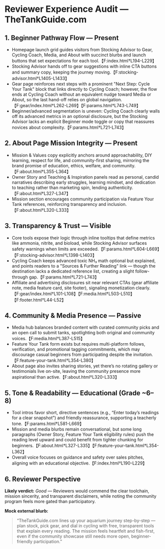 # Reviewer Experience Audit — TheTankGuide.com

## 1. Beginner Pathway Flow — Present
- Homepage launch grid guides visitors from Stocking Advisor to Gear, Cycling Coach, Media, and About with succinct blurbs and launch buttons that set expectations for each tool.【F:index.html†L194-L229】
- Stocking Advisor hands off to gear suggestions with inline CTA buttons and summary copy, keeping the journey moving.【F:stocking-advisor.html†L1405-L1433】
- Gear page reinforces next steps with a prominent "Next Step: Cycle Your Tank" block that links directly to Cycling Coach; however, the flow ends at Cycling Coach without an equivalent nudge toward Media or About, so the last hand-off relies on global navigation.【F:gear/index.html†L262-L269】【F:params.html†L743-L749】
- Beginner/advanced segmentation is uneven: Cycling Coach clearly walls off its advanced metrics in an optional disclosure, but the Stocking Advisor lacks an explicit Beginner mode toggle or copy that reassures novices about complexity.【F:params.html†L721-L743】

## 2. About Page Mission Integrity — Present
- Mission & Values copy explicitly anchors around approachability, DIY learning, respect for life, and community-first sharing, mirroring the brand promise of education, ethics, welfare, and community.【F:about.html†L355-L364】
- Owner Story and Teaching & Inspiration panels read as personal, candid narratives describing early struggles, learning mindset, and dedication to teaching rather than marketing spin, lending authenticity.【F:about.html†L327-L347】
- Mission section encourages community participation via Feature Your Tank references, reinforcing transparency and inclusion.【F:about.html†L320-L333】

## 3. Transparency & Trust — Visible
- Core tools expose their logic through inline tooltips that define metrics like ammonia, nitrite, and bioload, while Stocking Advisor surfaces safety warnings when limits are exceeded.【F:params.html†L604-L669】【F:stocking-advisor.html†L1398-L1403】
- Cycling Coach keeps advanced toxic NH₃ math optional but explained, and points readers to a "Sources & Further Reading" link — though the destination lacks a dedicated reference list, creating a slight follow-through gap.【F:params.html†L721-L743】
- Affiliate and advertising disclosures sit near relevant CTAs (gear affiliate note, media feature card, site footer), signaling monetization clearly.【F:gear/index.html†L101-L108】【F:media.html†L503-L510】【F:footer.html†L44-L52】

## 4. Community & Media Presence — Passive
- Media hub balances branded content with curated community picks and an open call to submit tanks, spotlighting both original and community voices.【F:media.html†L387-L515】
- Feature Your Tank form exists but requires multi-platform follows, verification, and promotional tagging commitments, which may discourage casual beginners from participating despite the invitation.【F:feature-your-tank.html†L354-L380】
- About page also invites sharing stories, yet there’s no rotating gallery or testimonials live on-site, leaving the community presence more aspirational than active.【F:about.html†L320-L333】

## 5. Tone & Readability — Educational (Grade ~6–8)
- Tool intros favor short, directive sentences (e.g., “Enter today’s readings for a clear snapshot”) and friendly reassurance, supporting a teacherly tone.【F:params.html†L581-L669】
- Mission and media blurbs remain conversational, but some long paragraphs (Owner Story, Feature Your Tank eligibility rules) push the reading level upward and could benefit from tighter chunking for beginners.【F:about.html†L327-L335】【F:feature-your-tank.html†L354-L362】
- Overall voice focuses on guidance and safety over sales pitches, aligning with an educational objective.【F:index.html†L190-L229】

## 6. Reviewer Perspective
**Likely verdict:** *Good* — Reviewers would commend the clear toolchain, mission sincerity, and transparent disclaimers, while noting the community program feels more gated than participatory.

**Mock external blurb:**
> “TheTankGuide.com lines up your aquarium journey step-by-step — plan stock, pick gear, and dial in cycling with free, transparent tools that explain every reading. The mission feels heartfelt and fish-first, even if the community showcase still needs more open, beginner-friendly participation.”
